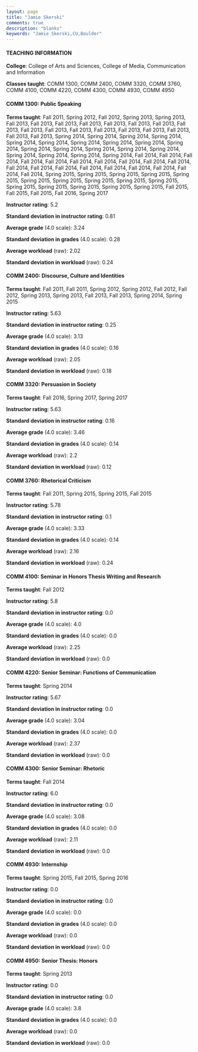 ```yaml
---
layout: page
title: "Jamie Skerski" 
comments: true
description: "blanks"
keywords: "Jamie Skerski,CU,Boulder"
---
```

<head>
<script src="https://ajax.googleapis.com/ajax/libs/jquery/2.1.3/jquery.min.js"></script>
<script src="https://dl.dropboxusercontent.com/s/pc42nxpaw1ea4o9/highcharts.js?dl=0"></script>
<!-- <script src="../assets/js/highcharts.js"></script> -->
<style type="text/css">@font-face {
	font-family: "Bebas Neue";
	src: url(https://www.filehosting.org/file/details/544349/BebasNeue Regular.otf) format("opentype");
	}
	h1.Bebas { 
		font-family: "Bebas Neue", Verdana, Tahoma;
	}
</style>
</head>
	   
#### TEACHING INFORMATION

**College**: College of Arts and Sciences, College of Media, Communication and Information

**Classes taught**: COMM 1300, COMM 2400, COMM 3320, COMM 3760, COMM 4100, COMM 4220, COMM 4300, COMM 4930, COMM 4950

#### COMM 1300: Public Speaking

**Terms taught**: Fall 2011, Spring 2012, Fall 2012, Spring 2013, Spring 2013, Fall 2013, Fall 2013, Fall 2013, Fall 2013, Fall 2013, Fall 2013, Fall 2013, Fall 2013, Fall 2013, Fall 2013, Fall 2013, Fall 2013, Fall 2013, Fall 2013, Fall 2013, Fall 2013, Fall 2013, Spring 2014, Spring 2014, Spring 2014, Spring 2014, Spring 2014, Spring 2014, Spring 2014, Spring 2014, Spring 2014, Spring 2014, Spring 2014, Spring 2014, Spring 2014, Spring 2014, Spring 2014, Spring 2014, Spring 2014, Spring 2014, Spring 2014, Fall 2014, Fall 2014, Fall 2014, Fall 2014, Fall 2014, Fall 2014, Fall 2014, Fall 2014, Fall 2014, Fall 2014, Fall 2014, Fall 2014, Fall 2014, Fall 2014, Fall 2014, Fall 2014, Fall 2014, Fall 2014, Fall 2014, Spring 2015, Spring 2015, Spring 2015, Spring 2015, Spring 2015, Spring 2015, Spring 2015, Spring 2015, Spring 2015, Spring 2015, Spring 2015, Spring 2015, Spring 2015, Spring 2015, Spring 2015, Fall 2015, Fall 2015, Fall 2015, Fall 2016, Spring 2017

**Instructor rating**: 5.2

**Standard deviation in instructor rating**: 0.81

**Average grade** (4.0 scale): 3.24

**Standard deviation in grades** (4.0 scale): 0.28

**Average workload** (raw): 2.02

**Standard deviation in workload** (raw): 0.24

#### COMM 2400: Discourse, Culture and Identities

**Terms taught**: Fall 2011, Fall 2011, Spring 2012, Spring 2012, Fall 2012, Fall 2012, Spring 2013, Spring 2013, Fall 2013, Fall 2013, Spring 2014, Spring 2015

**Instructor rating**: 5.63

**Standard deviation in instructor rating**: 0.25

**Average grade** (4.0 scale): 3.13

**Standard deviation in grades** (4.0 scale): 0.16

**Average workload** (raw): 2.05

**Standard deviation in workload** (raw): 0.18

#### COMM 3320: Persuasion in Society

**Terms taught**: Fall 2016, Spring 2017, Spring 2017

**Instructor rating**: 5.63

**Standard deviation in instructor rating**: 0.16

**Average grade** (4.0 scale): 3.46

**Standard deviation in grades** (4.0 scale): 0.14

**Average workload** (raw): 2.2

**Standard deviation in workload** (raw): 0.12

#### COMM 3760: Rhetorical Criticism

**Terms taught**: Fall 2011, Spring 2015, Spring 2015, Fall 2015

**Instructor rating**: 5.78

**Standard deviation in instructor rating**: 0.1

**Average grade** (4.0 scale): 3.33

**Standard deviation in grades** (4.0 scale): 0.14

**Average workload** (raw): 2.16

**Standard deviation in workload** (raw): 0.24

#### COMM 4100: Seminar in Honors Thesis Writing and Research

**Terms taught**: Fall 2012

**Instructor rating**: 5.8

**Standard deviation in instructor rating**: 0.0

**Average grade** (4.0 scale): 4.0

**Standard deviation in grades** (4.0 scale): 0.0

**Average workload** (raw): 2.25

**Standard deviation in workload** (raw): 0.0

#### COMM 4220: Senior Seminar: Functions of Communication

**Terms taught**: Spring 2014

**Instructor rating**: 5.67

**Standard deviation in instructor rating**: 0.0

**Average grade** (4.0 scale): 3.04

**Standard deviation in grades** (4.0 scale): 0.0

**Average workload** (raw): 2.37

**Standard deviation in workload** (raw): 0.0

#### COMM 4300: Senior Seminar: Rhetoric

**Terms taught**: Fall 2014

**Instructor rating**: 6.0

**Standard deviation in instructor rating**: 0.0

**Average grade** (4.0 scale): 3.08

**Standard deviation in grades** (4.0 scale): 0.0

**Average workload** (raw): 2.11

**Standard deviation in workload** (raw): 0.0

#### COMM 4930: Internship

**Terms taught**: Spring 2015, Fall 2015, Spring 2016

**Instructor rating**: 0.0

**Standard deviation in instructor rating**: 0.0

**Average grade** (4.0 scale): 0.0

**Standard deviation in grades** (4.0 scale): 0.0

**Average workload** (raw): 0.0

**Standard deviation in workload** (raw): 0.0

#### COMM 4950: Senior Thesis: Honors

**Terms taught**: Spring 2013

**Instructor rating**: 0.0

**Standard deviation in instructor rating**: 0.0

**Average grade** (4.0 scale): 3.8

**Standard deviation in grades** (4.0 scale): 0.0

**Average workload** (raw): 0.0

**Standard deviation in workload** (raw): 0.0

